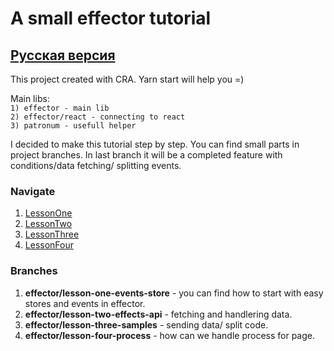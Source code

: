 # A small effector tutorial

## [Русская версия](./README_ru.md)

This project created with CRA. Yarn start will help you =)

Main libs:  
``1) effector - main lib``  
``2) effector/react - connecting to react``  
``3) patronum - usefull helper``

I decided to make this tutorial step by step. You can find small parts in project branches.
In last branch it will be a completed feature with conditions/data fetching/ splitting events.

### Navigate

1) [LessonOne](src/LessonOne/README.md)
2) [LessonTwo](src/LessonTwo/README.md)
3) [LessonThree](src/LessonThree/README.md)
4) [LessonFour](src/LessonFour/README.md)

### Branches

1) **effector/lesson-one-events-store** - you can find how to start with easy stores and events in effector.
2) **effector/lesson-two-effects-api** - fetching and handlering data.
3) **effector/lesson-three-samples** - sending data/ split code.
4) **effector/lesson-four-process** - how can we handle process for page.


